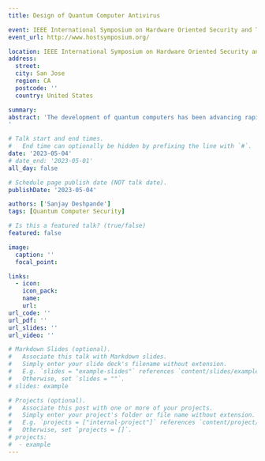 ```yaml
---
title: Design of Quantum Computer Antivirus

event: IEEE International Symposium on Hardware Oriented Security and Trust (HOST 2023)
event_url: http://www.hostsymposium.org/

location: IEEE International Symposium on Hardware Oriented Security and Trust (HOST 2023)
address:
  street: 
  city: San Jose
  region: CA
  postcode: ''
  country: United States

summary: 
abstract: 'The development of quantum computers has been advancing rapidly in recent years. In addition to researchers and companies building bigger and bigger machines, these computers are already being actively connected to the internet and offered as cloud-based quantum computer services. As quantum computers become more widely accessible, potentially malicious users could try to execute their code on the machines to leak information from other users, to interfere with or manipulate results of other users, or to reverse engineer the underlying quantum computer architecture and its intellectual property, for example. To analyze such new security threats to cloud-based quantum computers, this work first proposes and explores different types of quantum computer viruses. This work shows that quantum viruses can impact outcomes of Grover’s search algorithm or machine learning classification algorithms running on quantum computers, for example. The work then proposes a first of its kind quantum computer antivirus as a new means of protecting the expensive and fragile quantum computer hardware from quantum computer viruses. The antivirus can analyze quantum computer programs, also called circuits, and detect possibly malicious ones before they execute on quantum computer hardware. As a compile-time technique, it does not introduce any new overhead at run-time of the quantum computer.
'

# Talk start and end times.
#   End time can optionally be hidden by prefixing the line with `#`.
date: '2023-05-04'
# date_end: '2023-05-01'
all_day: false

# Schedule page publish date (NOT talk date).
publishDate: '2023-05-04'

authors: ['Sanjay Deshpande']
tags: [Quantum Computer Security]

# Is this a featured talk? (true/false)
featured: false

image:
  caption: ''
  focal_point: 

links:
  - icon: 
    icon_pack: 
    name: 
    url: 
url_code: ''
url_pdf: ''
url_slides: ''
url_video: ''

# Markdown Slides (optional).
#   Associate this talk with Markdown slides.
#   Simply enter your slide deck's filename without extension.
#   E.g. `slides = "example-slides"` references `content/slides/example-slides.md`.
#   Otherwise, set `slides = ""`.
# slides: example

# Projects (optional).
#   Associate this post with one or more of your projects.
#   Simply enter your project's folder or file name without extension.
#   E.g. `projects = ["internal-project"]` references `content/project/deep-learning/index.md`.
#   Otherwise, set `projects = []`.
# projects:
#  - example
---
```

